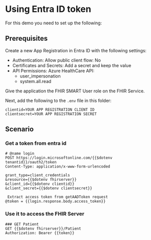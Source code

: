 # Using Entra ID token
For this demo you need to set up the following:

## Prerequisites
Create a new App Registration in Entra ID with the following settings:
- Authentication: Allow public client flow: No
- Certificates and Secrets: Add a secret and keep the value
- API Permissions: Azure HealthCare API:
  - user_impersonation
  - system.all.read

Give the application the FHIR SMART User role on the FHIR Service.

Next, add the following to the `.env` file in this folder:
```
clientid=YOUR APP REGISTRATION CLIENT ID
clientsecret=YOUR APP REGISTRATION SECRET
```

## Scenario
### Get a token from entra id
```http
# @name login 
POST https://login.microsoftonline.com/{{$dotenv tenantid}}/oauth2/token
Content-Type: application/x-www-form-urlencoded

grant_type=client_credentials
&resource={{$dotenv fhirserver}}
&client_id={{$dotenv clientid}}
&client_secret={{$dotenv clientsecret}}
```
```http
 Extract access token from getAADToken request
@token = {{login.response.body.access_token}}
```

### Use it to access the FHIR Server
```http
### GET Patient 
GET {{$dotenv fhirserver}}/Patient
Authorization: Bearer {{token}}
```